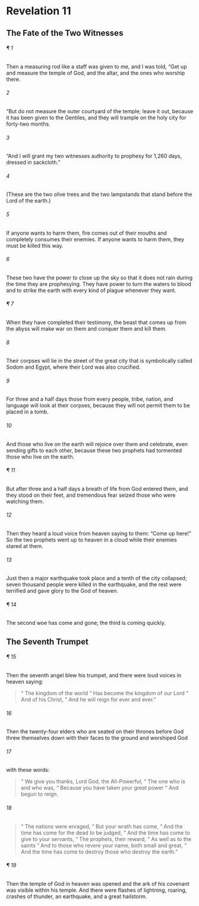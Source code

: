# Revelation 11
## The Fate of the Two Witnesses
###### ¶ 1
Then a measuring rod like a staff was given to me, and I was told, “Get up and measure the temple of God, and the altar, and the ones who worship there.
###### 2
“But do not measure the outer courtyard of the temple; leave it out, because it has been given to the Gentiles, and they will trample on the holy city for forty-two months.
###### 3
“And I will grant my two witnesses authority to prophesy for 1,260 days, dressed in sackcloth.”
###### 4
(These are the two olive trees and the two lampstands that stand before the Lord of the earth.)
###### 5
If anyone wants to harm them, fire comes out of their mouths and completely consumes their enemies. If anyone wants to harm them, they must be killed this way.
###### 6
These two have the power to close up the sky so that it does not rain during the time they are prophesying. They have power to turn the waters to blood and to strike the earth with every kind of plague whenever they want.
###### ¶ 7
When they have completed their testimony, the beast that comes up from the abyss will make war on them and conquer them and kill them.
###### 8
Their corpses will lie in the street of the great city that is symbolically called Sodom and Egypt, where their Lord was also crucified.
###### 9
For three and a half days those from every people, tribe, nation, and language will look at their corpses, because they will not permit them to be placed in a tomb.
###### 10
And those who live on the earth will rejoice over them and celebrate, even sending gifts to each other, because these two prophets had tormented those who live on the earth.
###### ¶ 11
But after three and a half days a breath of life from God entered them, and they stood on their feet, and tremendous fear seized those who were watching them.
###### 12
Then they heard a loud voice from heaven saying to them: “Come up here!” So the two prophets went up to heaven in a cloud while their enemies stared at them.
###### 13
Just then a major earthquake took place and a tenth of the city collapsed; seven thousand people were killed in the earthquake, and the rest were terrified and gave glory to the God of heaven.
###### ¶ 14
The second woe has come and gone; the third is coming quickly.
## The Seventh Trumpet
###### ¶ 15
Then the seventh angel blew his trumpet, and there were loud voices in heaven saying:
>  “ The kingdom of the world
>  “ Has become the kingdom of our Lord
>  “ And of his Christ,
>  “ And he will reign for ever and ever.”
###### 16
Then the twenty-four elders who are seated on their thrones before God threw themselves down with their faces to the ground and worshiped God
###### 17
with these words:
>  “ We give you thanks, Lord God, the All-Powerful,
>  “ The one who is and who was,
>  “ Because you have taken your great power
>  “ And begun to reign.
###### 18
>  “ The nations were enraged,
>  “ But your wrath has come,
>  “ And the time has come for the dead to be judged,
>  “ And the time has come to give to your servants,
>  “ The prophets, their reward,
>  “ As well as to the saints
>  “ And to those who revere your name, both small and great,
>  “ And the time has come to destroy those who destroy the earth.”
###### ¶ 19
Then the temple of God in heaven was opened and the ark of his covenant was visible within his temple. And there were flashes of lightning, roaring, crashes of thunder, an earthquake, and a great hailstorm.
